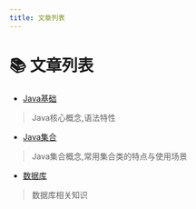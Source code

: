 ```yaml
---
title: 文章列表
---
```


# 📚 文章列表
- [Java基础](./Java基础.md)
 >Java核心概念,语法特性 
- [Java集合](./Java集合.md)
 >Java集合概念,常用集合类的特点与使用场景
- [数据库](./数据库.md)
> 数据库相关知识